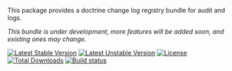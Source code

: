 This package provides a doctrine change log registry bundle for audit and logs.

*This bundle is under development, more features will be added soon, and existing ones may change.*

[![Latest Stable Version](https://poser.pugx.org/softspring/doctrine-changelog-bundle/v/stable.svg)](https://packagist.org/packages/softspring/doctrine-changelog-bundle)
[![Latest Unstable Version](https://poser.pugx.org/softspring/doctrine-changelog-bundle/v/unstable.svg)](https://packagist.org/packages/softspring/doctrine-changelog-bundle)
[![License](https://poser.pugx.org/softspring/doctrine-changelog-bundle/license.svg)](https://packagist.org/packages/softspring/doctrine-changelog-bundle)
[![Total Downloads](https://poser.pugx.org/softspring/doctrine-changelog-bundle/downloads)](https://packagist.org/packages/softspring/doctrine-changelog-bundle)
[![Build status](https://travis-ci.com/softspring/doctrine-changelog-bundle.svg?branch=master)](https://travis-ci.com/softspring/doctrine-changelog-bundle)
